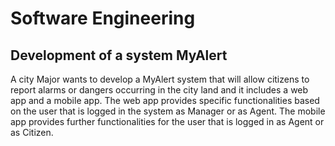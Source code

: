 # Software Engineering

## Development of a system MyAlert

A city Major wants to develop a MyAlert system that will allow citizens to report alarms or dangers occurring in the city land and it includes a web app and a mobile app.
The web app provides specific functionalities based on the user that is logged in the system as Manager or as Agent. The mobile app provides further functionalities for the user that is logged in as Agent or as Citizen.
